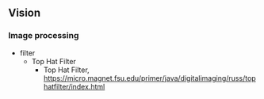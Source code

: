 ## Vision

### Image processing
* filter 
  * Top Hat Filter
    * Top Hat Filter, https://micro.magnet.fsu.edu/primer/java/digitalimaging/russ/tophatfilter/index.html
  
